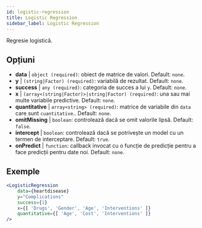 ```yaml
---
id: logistic-regression
title: Logistic Regression
sidebar_label: Logistic Regression
---
```


Regresie logistică.

## Opțiuni

* __data__ | `object (required)`: obiect de matrice de valori. Default: `none`.
* __y__ | `(string|Factor) (required)`: variabilă de rezultat. Default: `none`.
* __success__ | `any (required)`: categoria de succes a lui `y`. Default: `none`.
* __x__ | `(array<(string|Factor)>|string|Factor) (required)`: una sau mai multe variabile predictive. Default: `none`.
* __quantitative__ | `array<string> (required)`: matrice de variabile din `data` care sunt `cuantitative`.. Default: `none`.
* __omitMissing__ | `boolean`: controlează dacă se omit valorile lipsă. Default: `false`.
* __intercept__ | `boolean`: controlează dacă se potrivește un model cu un termen de interceptare. Default: `true`.
* __onPredict__ | `function`: callback invocat cu o funcție de predicție pentru a face predicții pentru date noi. Default: `none`.


## Exemple

```jsx live
<LogisticRegression 
    data={heartdisease} 
    y="Complications"
    success={1}
    x={[ 'Drugs', 'Gender', 'Age', 'Interventions' ]}
    quantitative={[ 'Age', 'Cost', 'Interventions' ]}
/>
```

